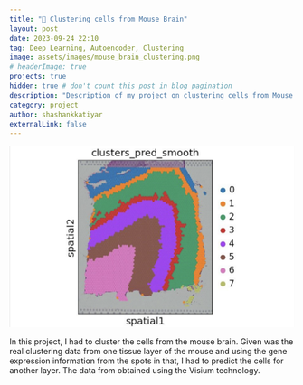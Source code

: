 ```yaml
---
title: "🧠 Clustering cells from Mouse Brain"
layout: post
date: 2023-09-24 22:10
tag: Deep Learning, Autoencoder, Clustering
image: assets/images/mouse_brain_clustering.png
# headerImage: true
projects: true
hidden: true # don't count this post in blog pagination
description: "Description of my project on clustering cells from Mouse Brain"
category: project
author: shashankkatiyar
externalLink: false
---
```


![Mouse Brain Clustered](/assets/images/mouse_brain_clustering.png)

In this project, I had to cluster the cells from the mouse brain. Given was the real clustering data from one tissue layer of the mouse and using the gene expression information from the spots in that, I had to predict the cells for another layer. The data from obtained using the Visium technology.


